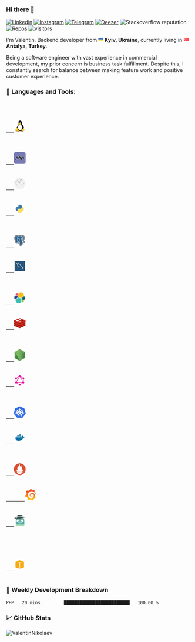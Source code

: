 ### Hi there 👋  

[![Linkedin](https://img.shields.io/badge/-valentinnikolaev-blue?style=flat&logo=Linkedin&logoColor=white&link=https://www.linkedin.com/in/valentinnikolaev/)](https://www.linkedin.com/in/valentinnikolaev/)
[![Instagram](https://img.shields.io/badge/-valentin_siberia-e95950?style=flat&logo=Instagram&logoColor=white&link=https://www.instagram.com/valentin_siberia/)](https://www.instagram.com/valentin_siberia/)
[![Telegram](https://img.shields.io/badge/-Mustdie1bit-0088cc?style=flat&logo=Telegram&logoColor=white&link=https://web.telegram.org/#/im?p=@Mustdie1bit)](https://web.telegram.org/#/im?p=@Mustdie1bit)
[![Deezer](https://img.shields.io/badge/-mustdie1bit-00c7f2?style=flat&logo=Deezer&logoColor=white&link=https://www.deezer.com/ru/profile/30059651)](https://www.deezer.com/ru/profile/30059651)
![Stackoverflow reputation](https://img.shields.io/stackexchange/stackoverflow/r/748402?label=reputation&logo=stackoverflow)
[![Repos](https://badges.pufler.dev/repos/ValentinNikolaev)](https://badges.pufler.dev)
![visitors](https://visitor-badge.laobi.icu/badge?page_id=ValentinNikolaev.ValentinNikolaev)

<p>I'm Valentin, Backend developer from <img src="https://raw.githubusercontent.com/ValentinNikolaev/ValentinNikolaev/main/assets/flags/ukraine.svg" width="13"/> <b>Kyiv, Ukraine</b>, currently living in <img src="https://raw.githubusercontent.com/ValentinNikolaev/ValentinNikolaev/main/assets/flags/turkey.svg" width="13"/> <b>Antalya, Turkey</b>.</p>
<p>Being a software engineer with vast experience in commercial development, my prior concern is business task fulfillment.
Despite this, I constantly search for balance between making feature work and positive customer experience.
</p>

### 🔭 Languages and Tools:
<code>
<!-- OS -->
<a href="https://github.com/topics/linux">
   <img alt="Linux" title="Linux" width="32px" src="https://raw.githubusercontent.com/ValentinNikolaev/ValentinNikolaev/main/assets/linux.svg" />
</a>
<!-- languages -->
<a href="https://github.com/topics/php">
   <img alt="PHP" title="PHP"  width="32px" src="https://raw.githubusercontent.com/ValentinNikolaev/ValentinNikolaev/main/assets/php.svg" />
</a>
<a href="https://github.com/topics/go">
   <img alt="Go" title="Go" width="32px" src="https://raw.githubusercontent.com/ValentinNikolaev/ValentinNikolaev/main/assets/go-lang.png" />
</a>
<a href="https://github.com/topics/python">
   <img alt="Python" title="Python" width="32px" src="https://raw.githubusercontent.com/github/explore/80688e429a7d4ef2fca1e82350fe8e3517d3494d/topics/python/python.png" />
</a>
<!-- rdms -->
<a href="https://github.com/topics/postgresql">
   <img alt="PostgreSQL" title="PostgreSQL" width="32px" src="https://raw.githubusercontent.com/ValentinNikolaev/ValentinNikolaev/main/assets/postgresql.svg" />
</a>
<a href="https://github.com/topics/mysql">
   <img alt="MySQL" title="MySQL" width="32px" src="https://raw.githubusercontent.com/ValentinNikolaev/ValentinNikolaev/main/assets/mysql.svg" />
</a>
<!-- nosql solutions -->
<a href="https://github.com/topics/elasticsearch">
   <img alt="Elasticsearch" title="Elasticsearch" width="32px" src="https://raw.githubusercontent.com/github/explore/d73b58ded658144cd29547485b8537306012eb86/topics/elasticsearch/elasticsearch.png" />
</a>
<a href="https://github.com/topics/redis">
   <img alt="Redis" title="Redis" width="32px" src="https://raw.githubusercontent.com/ValentinNikolaev/ValentinNikolaev/main/assets/redis.svg" />
</a>
<!-- js -->
<a href="https://github.com/topics/nodejs">
   <img alt="NodeJS" title="NodeJS" width="32px" src="https://raw.githubusercontent.com/github/explore/80688e429a7d4ef2fca1e82350fe8e3517d3494d/topics/nodejs/nodejs.png" />
</a>
<a href="https://github.com/topics/graphql">
   <img alt="Graphql" title="Graphql" width="32px" src="https://raw.githubusercontent.com/ValentinNikolaev/ValentinNikolaev/main/assets/graphql.svg" />
</a>
<!-- ops -->
<a href="https://github.com/topics/kubernetes">
   <img alt="Kubernetes" title="Kubernetes" width="32px" src="https://raw.githubusercontent.com/ValentinNikolaev/ValentinNikolaev/main/assets/kubernetes.svg" />
</a>
<a href="https://github.com/topics/docker">
   <img alt="Docker" title="Docker" width="32px" src="https://raw.githubusercontent.com/ValentinNikolaev/ValentinNikolaev/main/assets/docker.svg" />
</a>
<!-- measurements -->
<a href="https://github.com/topics/prometheus">
   <img alt="Prometheus" title="Prometheus" width="32px" src="https://raw.githubusercontent.com/ValentinNikolaev/ValentinNikolaev/main/assets/prometheus.svg" />
</a>
<a href="https://github.com/topics/grafana">
       <img alt="Grafana" title="Grafana" width="32px" src="https://raw.githubusercontent.com/ValentinNikolaev/ValentinNikolaev/main/assets/grafana.svg" />
</a>
<a href="https://github.com/topics/jaeger">
   <img alt="Jaeger" title="Jaeger"  width="32px" src="https://raw.githubusercontent.com/ValentinNikolaev/ValentinNikolaev/main/assets/jaeger.png" />
</a>

<!-- clouds -->

<a href="https://github.com/topics/aws">
   <img alt="Amazon Web Services" title="Amazon Web Services"  width="32px" src="https://raw.githubusercontent.com/ValentinNikolaev/ValentinNikolaev/main/assets/aws.svg" />
</a>
</code>


<h3>🤔 Weekly Development Breakdown</h3>

<!--START_SECTION:waka-->
```text
PHP   20 mins         █████████████████████████   100.00 % 
```
<!--END_SECTION:waka-->

<!--
**ValentinNikolaev/ValentinNikolaev** is a ✨ _special_ ✨ repository because its `README.md` (this file) appears on your GitHub profile.

Here are some ideas to get you started:

- 🔭 I’m currently working on ...
- 🌱 I’m currently learning ...
- 👯 I’m looking to collaborate on ...
- 🤔 I’m looking for help with ...
- 💬 Ask me about ...
- 📫 How to reach me: ...
- 😄 Pronouns: ...
- ⚡ Fun fact: ...
-->

<h3>📈 GitHub Stats</h3>

<p align="left"> <img src="https://github-readme-stats.vercel.app/api?username=ValentinNikolaev&hide_title=true&count_private=true&show_icons=true&theme=gotham&hide=contribs,issues,stars" alt="ValentinNikolaev" />


